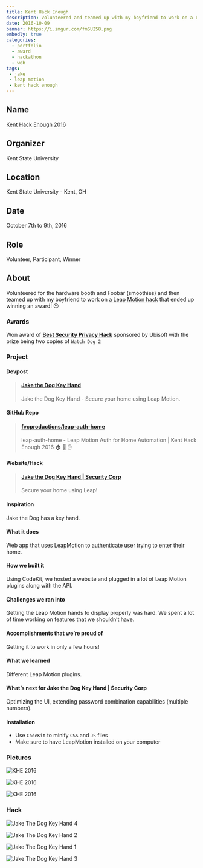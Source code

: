 ```yaml
---
title: Kent Hack Enough
description: Volunteered and teamed up with my boyfriend to work on a Leap Motion hack that won an award
date: 2016-10-09
banner: https://i.imgur.com/fmSUI58.png
embedly: true
categories:
  - portfolio
  - award
  - hackathon
  - web
tags:
 - jake
 - leap motion
 - kent hack enough
---
```


## Name

[Kent Hack Enough 2016](//2016.khe.io)

## Organizer

Kent State University

## Location

Kent State University - Kent, OH

## Date

October 7th to 9th, 2016

## Role

Volunteer, Participant, Winner

## About

Volunteered for the hardware booth and Foobar (smoothies) and then teamed up with my boyfriend to work on [a Leap Motion hack](https://devpost.com/software/jake-the-dog-key-hand-security-corp-whdm9v) that ended up winning an award! 😍

### Awards

Won award of <strong>[Best Security Privacy Hack](https://devpost.com/software/jake-the-dog-key-hand-security-corp-whdm9v)</strong> sponsored by Ubisoft with the prize being two copies of <code>Watch Dog 2</code>

### Project

#### Devpost

<blockquote class="embedly-card"><h4><a href="https://devpost.com/software/jake-the-dog-key-hand-security-corp-whdm9v">Jake the Dog Key Hand</a></h4><p>Jake the Dog Key Hand - Secure your home using Leap Motion.</p></blockquote>

#### GitHub Repo

<blockquote class="embedly-card"><h4><a href="https://github.com/fvcproductions/leap-auth-home">fvcproductions/leap-auth-home</a></h4><p>leap-auth-home - Leap Motion Auth for Home Automation | Kent Hack Enough 2016 🏠 🔑 ✋</p></blockquote>

#### Website/Hack

<blockquote class="embedly-card"><h4><a href="https://fvcproductions.github.io/leap-auth-home/">Jake the Dog Key Hand | Security Corp</a></h4><p>Secure your home using Leap!</p></blockquote>

#### Inspiration

Jake the Dog has a key hand.

#### What it does

Web app that uses LeapMotion to authenticate user trying to enter their home.

#### How we built it

Using CodeKit, we hosted a website and plugged in a lot of Leap Motion plugins along with the API.

#### Challenges we ran into

Getting the Leap Motion hands to display properly was hard. We spent a lot of time working on features that we shouldn’t have.

#### Accomplishments that we’re proud of

Getting it to work in only a few hours!

#### What we learned

Different Leap Motion plugins.

#### What’s next for Jake the Dog Key Hand | Security Corp

Optimizing the UI, extending password combination capabilities (multiple numbers).

#### Installation

* Use `CodeKit` to minify `CSS` and `JS` files
* Make sure to have LeapMotion installed on your computer

### Pictures

![KHE 2016](https://fvcproductions.files.wordpress.com/2016/10/img_0849.jpg)

![KHE 2016](https://fvcproductions.files.wordpress.com/2016/10/img_0846.jpg)

![KHE 2016](https://fvcproductions.files.wordpress.com/2016/10/img_0843.jpg)

### Hack

![Jake The Dog Key Hand 4](https://i.imgur.com/Sgttnsk.png)

![Jake The Dog Key Hand 2](https://i.imgur.com/WN4uxwn.png)

![Jake The Dog Key Hand 1](https://i.imgur.com/wJmBw84.png)

![Jake The Dog Key Hand 3](https://i.imgur.com/fmSUI58.png)
